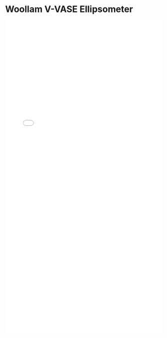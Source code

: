 # Woollam V-VASE Ellipsometer

<iframe 
src="/nanodocs/assets/pdfjs/web/viewer.html?file=/nanodocs/assets/pdfs/tools/Ellipsometer_SOP.pdf"
width="100%" 
height="1000px" 
style="border: none;">
</iframe>